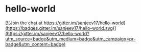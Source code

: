 # hello-world

[![Join the chat at https://gitter.im/sanjeev17/hello-world](https://badges.gitter.im/sanjeev17/hello-world.svg)](https://gitter.im/sanjeev17/hello-world?utm_source=badge&utm_medium=badge&utm_campaign=pr-badge&utm_content=badge)